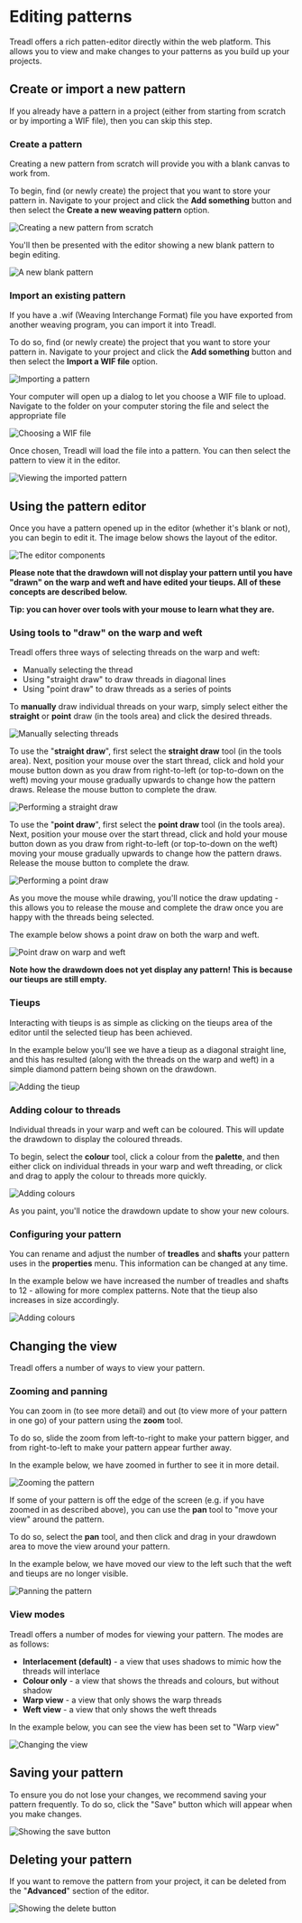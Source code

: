 # Editing patterns

Treadl offers a rich patten-editor directly within the web platform. This allows you to view and make changes to your patterns as you build up your projects.

## Create or import a new pattern

If you already have a pattern in a project (either from starting from scratch or by importing a WIF file), then you can skip this step.

### Create a pattern

Creating a new pattern from scratch will provide you with a blank canvas to work from.

To begin, find (or newly create) the project that you want to store your pattern in. Navigate to your project and click the **Add something** button and then select the **Create a new weaving pattern** option.

![Creating a new pattern from scratch](/images/docs/editing1.png)

You'll then be presented with the editor showing a new blank pattern to begin editing.

![A new blank pattern](/images/docs/editing2.png)

### Import an existing pattern

If you have a .wif (Weaving Interchange Format) file you have exported from another weaving program, you can import it into Treadl.

To do so, find (or newly create) the project that you want to store your pattern in. Navigate to your project and click the **Add something** button and then select the **Import a WIF file** option.

![Importing a pattern](/images/docs/editing3.png)

Your computer will open up a dialog to let you choose a WIF file to upload. Navigate to the folder on your computer storing the file and select the appropriate file

![Choosing a WIF file](/images/docs/editing4.png)

Once chosen, Treadl will load the file into a pattern. You can then select the pattern to view it in the editor.

![Viewing the imported pattern](/images/docs/editing5.png)

## Using the pattern editor

Once you have a pattern opened up in the editor (whether it's blank or not), you can begin to edit it. The image below shows the layout of the editor.

![The editor components](/images/docs/editing6.png)

**Please note that the drawdown will not display your pattern until you have "drawn" on the warp and weft and have edited your tieups. All of these concepts are described below.**

**Tip: you can hover over tools with your mouse to learn what they are.**

### Using tools to "draw" on the warp and weft

Treadl offers three ways of selecting threads on the warp and weft:

* Manually selecting the thread
* Using "straight draw" to draw threads in diagonal lines
* Using "point draw" to draw threads as a series of points

To **manually** draw individual threads on your warp, simply select either the **straight** or **point** draw (in the tools area) and click the desired threads.

![Manually selecting threads](/images/docs/editing7.png)

To use the "**straight draw**", first select the **straight draw** tool (in the tools area). Next, position your mouse over the start thread, click and hold your mouse button down as you draw from right-to-left (or top-to-down on the weft) moving your mouse gradually upwards to change how the pattern draws. Release the mouse button to complete the draw.

![Performing a straight draw](/images/docs/editing8.png)

To use the "**point draw**", first select the **point draw** tool (in the tools area). Next, position your mouse over the start thread, click and hold your mouse button down as you draw from right-to-left (or top-to-down on the weft) moving your mouse gradually upwards to change how the pattern draws. Release the mouse button to complete the draw.

![Performing a point draw](/images/docs/editing9.png)

As you move the mouse while drawing, you'll notice the draw updating - this allows you to release the mouse and complete the draw once you are happy with the threads being selected.

The example below shows a point draw on both the warp and weft.

![Point draw on warp and weft](/images/docs/editing10.png)

**Note how the drawdown does not yet display any pattern! This is because our tieups are still empty.**

### Tieups

Interacting with tieups is as simple as clicking on the tieups area of the editor until the selected tieup has been achieved.

In the example below you'll see we have a tieup as a diagonal straight line, and this has resulted (along with the threads on the warp and weft) in a simple diamond pattern being shown on the drawdown.

![Adding the tieup](/images/docs/editing11.png)

### Adding colour to threads

Individual threads in your warp and weft can be coloured. This will update the drawdown to display the coloured threads.

To begin, select the **colour** tool, click a colour from the **palette**, and then either click on individual threads in your warp and weft threading, or click and drag to apply the colour to threads more quickly.

![Adding colours](/images/docs/editing12.png)


As you paint, you'll notice the drawdown update to show your new colours.

### Configuring your pattern

You can rename and adjust the number of **treadles** and **shafts** your pattern uses in the **properties** menu. This information can be changed at any time.

In the example below we have increased the number of treadles and shafts to 12 - allowing for more complex patterns. Note that the tieup also increases in size accordingly.

![Adding colours](/images/docs/editing13.png)

## Changing the view

Treadl offers a number of ways to view your pattern.

### Zooming and panning

You can zoom in (to see more detail) and out (to view more of your pattern in one go) of your pattern using the **zoom** tool.

To do so, slide the zoom from left-to-right to make your pattern bigger, and from right-to-left to make your pattern appear further away.

In the example below, we have zoomed in further to see it in more detail.

![Zooming the pattern](/images/docs/editing14.png)

If some of your pattern is off the edge of the screen (e.g. if you have zoomed in as described above), you can use the **pan** tool to "move your view" around the pattern.

To do so, select the **pan** tool, and then click and drag in your drawdown area to move the view around your pattern.

In the example below, we have moved our view to the left such that the weft and tieups are no longer visible.

![Panning the pattern](/images/docs/editing15.png)

### View modes

Treadl offers a number of modes for viewing your pattern. The modes are as follows:

* **Interlacement (default)** - a view that uses shadows to mimic how the threads will interlace
* **Colour only** - a view that shows the threads and colours, but without shadow
* **Warp view** - a view that only shows the warp threads
* **Weft view** - a view that only shows the weft threads

In the example below, you can see the view has been set to "Warp view"

![Changing the view](/images/docs/editing16.png)

## Saving your pattern

To ensure you do not lose your changes, we recommend saving your pattern frequently. To do so, click the "Save" button which will appear when you make changes.

![Showing the save button](/images/docs/editing17.png)

## Deleting your pattern

If you want to remove the pattern from your project, it can be deleted from the "**Advanced**" section of the editor.

![Showing the delete button](/images/docs/editing18.png)
